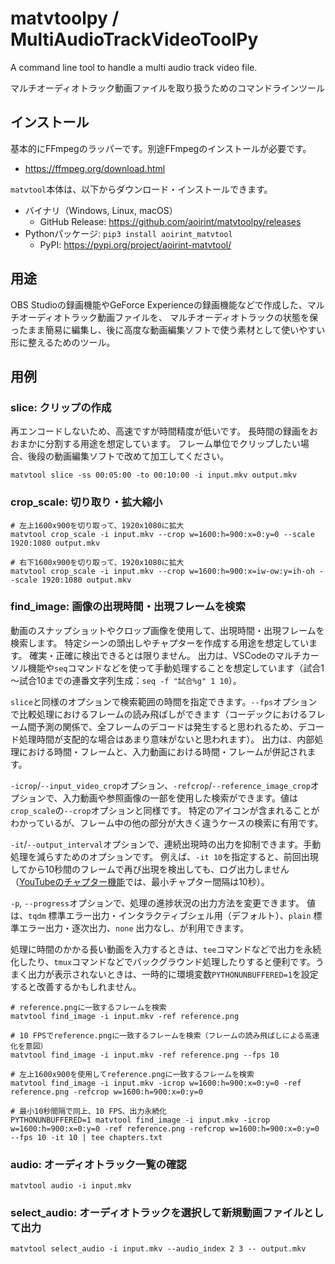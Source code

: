 # matvtoolpy / MultiAudioTrackVideoToolPy

A command line tool to handle a multi audio track video file.

マルチオーディオトラック動画ファイルを取り扱うためのコマンドラインツール

## インストール

基本的にFFmpegのラッパーです。別途FFmpegのインストールが必要です。

- <https://ffmpeg.org/download.html>

`matvtool`本体は、以下からダウンロード・インストールできます。

- バイナリ（Windows, Linux, macOS）
  - GitHub Release: <https://github.com/aoirint/matvtoolpy/releases>
- Pythonパッケージ: `pip3 install aoirint_matvtool`
  - PyPI: <https://pypi.org/project/aoirint-matvtool/>


## 用途

OBS Studioの録画機能やGeForce Experienceの録画機能などで作成した、マルチオーディオトラック動画ファイルを、
マルチオーディオトラックの状態を保ったまま簡易に編集し、後に高度な動画編集ソフトで使う素材として使いやすい形に整えるためのツール。

## 用例

### slice: クリップの作成

再エンコードしないため、高速ですが時間精度が低いです。
長時間の録画をおおまかに分割する用途を想定しています。
フレーム単位でクリップしたい場合、後段の動画編集ソフトで改めて加工してください。

```shell
matvtool slice -ss 00:05:00 -to 00:10:00 -i input.mkv output.mkv
```

### crop_scale: 切り取り・拡大縮小

```shell
# 左上1600x900を切り取って、1920x1080に拡大
matvtool crop_scale -i input.mkv --crop w=1600:h=900:x=0:y=0 --scale 1920:1080 output.mkv

# 右下1600x900を切り取って、1920x1080に拡大
matvtool crop_scale -i input.mkv --crop w=1600:h=900:x=iw-ow:y=ih-oh --scale 1920:1080 output.mkv
```

### find_image: 画像の出現時間・出現フレームを検索

動画のスナップショットやクロップ画像を使用して、出現時間・出現フレームを検索します。
特定シーンの頭出しやチャプターを作成する用途を想定しています。
確実・正確に検出できるとは限りません。
出力は、VSCodeのマルチカーソル機能や`seq`コマンドなどを使って手動処理することを想定しています（試合1～試合10までの連番文字列生成：`seq -f "試合%g" 1 10`）。

`slice`と同様のオプションで検索範囲の時間を指定できます。`--fps`オプションで比較処理におけるフレームの読み飛ばしができます（コーデックにおけるフレーム間予測の関係で、全フレームのデコードは発生すると思われるため、デコード処理時間が支配的な場合はあまり意味がないと思われます）。
出力は、内部処理における時間・フレームと、入力動画における時間・フレームが併記されます。

`-icrop`/`--input_video_crop`オプション、`-refcrop`/`--reference_image_crop`オプションで、入力動画や参照画像の一部を使用した検索ができます。値は`crop_scale`の`--crop`オプションと同様です。
特定のアイコンが含まれることがわかっているが、フレーム中の他の部分が大きく違うケースの検索に有用です。

`-it`/`--output_interval`オプションで、連続出現時の出力を抑制できます。手動処理を減らすためのオプションです。
例えば、`-it 10`を指定すると、前回出現してから10秒間のフレームで再び出現を検出しても、ログ出力しません（[YouTubeのチャプター機能](https://support.google.com/youtube/answer/9884579)では、最小チャプター間隔は10秒）。

`-p`, `--progress`オプションで、処理の進捗状況の出力方法を変更できます。
値は、`tqdm` 標準エラー出力・インタラクティブシェル用（デフォルト）、`plain` 標準エラー出力・逐次出力、`none` 出力なし、が利用できます。

処理に時間のかかる長い動画を入力するときは、`tee`コマンドなどで出力を永続化したり、`tmux`コマンドなどでバックグラウンド処理したりすると便利です。うまく出力が表示されないときは、一時的に環境変数`PYTHONUNBUFFERED=1`を設定すると改善するかもしれません。

```shell
# reference.pngに一致するフレームを検索
matvtool find_image -i input.mkv -ref reference.png

# 10 FPSでreference.pngに一致するフレームを検索（フレームの読み飛ばしによる高速化を意図）
matvtool find_image -i input.mkv -ref reference.png --fps 10

# 左上1600x900を使用してreference.pngに一致するフレームを検索
matvtool find_image -i input.mkv -icrop w=1600:h=900:x=0:y=0 -ref reference.png -refcrop w=1600:h=900:x=0:y=0

# 最小10秒間隔で同上、10 FPS、出力永続化
PYTHONUNBUFFERED=1 matvtool find_image -i input.mkv -icrop w=1600:h=900:x=0:y=0 -ref reference.png -refcrop w=1600:h=900:x=0:y=0 --fps 10 -it 10 | tee chapters.txt
```

### audio: オーディオトラック一覧の確認

```shell
matvtool audio -i input.mkv
```

### select_audio: オーディオトラックを選択して新規動画ファイルとして出力

```shell
matvtool select_audio -i input.mkv --audio_index 2 3 -- output.mkv
```
